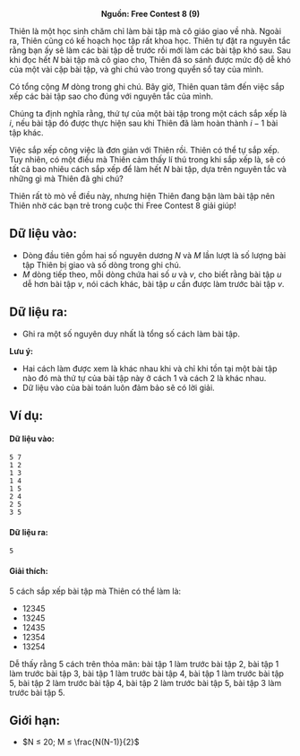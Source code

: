 **<center>Nguồn: Free Contest 8 (9)</center>**

Thiên là một học sinh chăm chỉ làm bài tập mà cô giáo giao về nhà. Ngoài ra, Thiên cũng có kế hoạch học tập rất khoa học. Thiên tự đặt ra nguyên tắc rằng bạn ấy sẽ làm các bài tập dễ trước rồi mới làm các bài tập khó sau. Sau khi đọc hết $N$ bài tập mà cô giao cho, Thiên đã so sánh được mức độ dễ khó của một vài cặp bài tập, và ghi chú vào trong quyển sổ tay của mình.

Có tổng cộng $M$ dòng trong ghi chú. Bây giờ, Thiên quan tâm đến việc sắp xếp các bài tập sao cho đúng với nguyên tắc của mình.

Chúng ta định nghĩa rằng, thứ tự của một bài tập trong một cách sắp xếp là $i$, nếu bài tập đó được thực hiện sau khi Thiên đã làm hoàn thành $i -1$ bài tập khác.

Việc sắp xếp công việc là đơn giản với Thiên rồi. Thiên có thể tự sắp xếp. Tuy nhiên, có một điều mà Thiên cảm thấy lí thú trong khi sắp xếp là, sẽ có tất cả bao nhiêu cách sắp xếp để làm hết $N$ bài tập, dựa trên nguyên tắc và những gì mà Thiên đã ghi chú?

Thiên rất tò mò về điều này, nhưng hiện Thiên đang bận làm bài tập nên Thiên nhờ các bạn trẻ trong cuộc thi Free Contest $8$ giải giúp!

## Dữ liệu vào:
- Dòng đầu tiên gồm hai số nguyên dương $N$ và $M$ lần lượt là số lượng bài tập Thiên bị giao và số dòng trong ghi chú.
- $M$ dòng tiếp theo, mỗi dòng chứa hai số $u$ và $v$, cho biết rằng bài tập $u$ dễ hơn bài tập $v$, nói cách khác, bài tập $u$ cần được làm trước bài tập $v$.

## Dữ liệu ra:
- Ghi ra một số nguyên duy nhất là tổng số cách làm bài tập.

**Lưu ý:**
- Hai cách làm được xem là khác nhau khi và chỉ khi tồn tại một bài tập nào đó mà thứ tự của bài tập này ở cách $1$ và cách $2$ là khác nhau.
- Dữ liệu vào của bài toán luôn đảm bảo sẽ có lời giải.

## Ví dụ:
#### Dữ liệu vào:
```
5 7
1 2
1 3
1 4
1 5
2 4
2 5
3 5
```

#### Dữ liệu ra:
```
5
```

#### Giải thích:
$5$ cách sắp xếp bài tập mà Thiên có thể làm là:
- $1 2 3 4 5$
- $1 3 2 4 5$
- $1 2 4 3 5$
- $1 2 3 5 4$
- $1 3 2 5 4$

Dễ thấy rằng $5$ cách trên thỏa mãn: bài tập $1$ làm trước bài tập $2$, bài tập $1$ làm trước bài tập $3$, bài tập $1$ làm trước bài tập $4$, bài tập $1$ làm trước bài tập $5$, bài tập $2$ làm trước bài tập $4$, bài tập $2$ làm trước bài tập $5$, bài tập $3$ làm trước bài tập $5$.

## Giới hạn:
- $N ≤ 20; M ≤ \frac{N(N-1)}{2}$